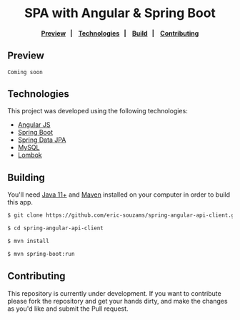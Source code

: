 <h1 align="center">SPA with Angular & Spring Boot</h1>

<h4 align="center">
  <a href="#preview">Preview</a>&nbsp;&nbsp;&nbsp;|&nbsp;&nbsp;&nbsp;
  <a href="#technologies">Technologies</a>&nbsp;&nbsp;&nbsp;|&nbsp;&nbsp;&nbsp;
  <a href="#building">Build</a>&nbsp;&nbsp;&nbsp;|&nbsp;&nbsp;&nbsp;
  <a href="#contributing">Contributing</a>
</h4>

## Preview
```
Coming soon
```

## Technologies
This project was developed using the following technologies:
- [Angular JS]()
- [Spring Boot]()
- [Spring Data JPA]()
- [MySQL]()
- [Lombok]()


## Building
You'll need [Java 11+](https://www.oracle.com/br/java/technologies/javase-jdk11-downloads.html) and [Maven](https://maven.apache.org/download.cgi) installed on your computer  in order to build this app.

```bash
$ git clone https://github.com/eric-souzams/spring-angular-api-client.git

$ cd spring-angular-api-client

$ mvn install

$ mvn spring-boot:run
```


## Contributing
This repository is currently under development. If you want to contribute please fork the repository and get your hands dirty, and make the changes as you'd like and submit the Pull request.
